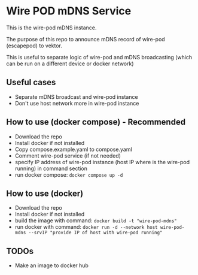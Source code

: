 # Wire POD mDNS Service

This is the wire-pod mDNS instance.

The purpose of this repo to announce mDNS record of wire-pod (escapepod) to vektor.

This is useful to separate logic of wire-pod and mDNS broadcasting (which can be run on a different device or docker network)

## Useful cases

- Separate mDNS broadcast and wire-pod instance
- Don't use host network more in wire-pod instance

## How to use (docker compose) - Recommended

- Download the repo
- Install docker if not installed
- Copy compose.example.yaml to compose.yaml
- Comment wire-pod service (if not needed)
- specify IP address of wire-pod instance (host IP where is the wire-pod running) in command section
- run docker compose: `docker compose up -d`

## How to use (docker)

- Download the repo
- Install docker if not installed
- build the image with command: `docker build -t "wire-pod-mdns"`
- run docker with command: `docker run -d --network host wire-pod-mdns --srvIP "provide IP of host with wire-pod running"`

## TODOs

- Make an image to docker hub